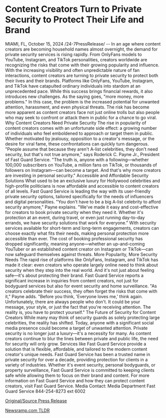 # Content Creators Turn to Private Security to Protect Their Life and Brand

MIAMI, FL, October 15, 2024 /24-7PressRelease/ -- In an age where content creators are becoming household names almost overnight, the demand for private security services is rising rapidly. From OnlyFans models to YouTube, Instagram, and TikTok personalities, creators worldwide are recognizing the risks that come with their growing popularity and influence. With the increasing visibility and often unpredictable nature of fan interactions, content creators are turning to private security to protect both their lives and their brands.  Platforms like OnlyFans, YouTube, Instagram, and TikTok have catapulted ordinary individuals into stardom at an unprecedented pace. While this success brings financial rewards, it also introduces new challenges. As the saying goes, "more money, more problems." In this case, the problem is the increased potential for unwanted attention, harassment, and even physical threats. The risk has become more apparent as content creators face not just online trolls but also people who may seek to confront or attack them in public for a chance to go viral.  Why Content Creators Need Private Security  The rise in popularity of content creators comes with an unfortunate side effect: a growing number of individuals who feel emboldened to approach or target them in public. Whether motivated by jealousy, opposition to a creator's message, or the desire for viral fame, these confrontations can quickly turn dangerous.  "People assume that because they aren't A-list celebrities, they don't need security, but that's not true anymore," says Roderick C. Payne Jr., President of Fast Guard Service. "The truth is, anyone with a following—whether 100,000 subscribers on YouTube, a million fans on TikTok, or thousands of followers on Instagram—can become a target. And that's why more creators are investing in personal security."  Accessible and Affordable Security Solutions  What used to be an exclusive luxury for Hollywood celebrities and high-profile politicians is now affordable and accessible to content creators of all levels. Fast Guard Service is leading the way with its user-friendly private security options, tailored specifically for the needs of influencers and digital personalities.  "You don't have to be a big A-list celebrity to afford security anymore," Payne explains. "We've made it easy and cost-effective for creators to book private security when they need it. Whether it's protection at an event, during travel, or even just running day-to-day errands, we have security solutions that work for everyone."  With security services available for short-term and long-term engagements, creators can choose exactly what fits their needs, making personal protection more accessible than ever. The cost of booking professional security has dropped significantly, meaning anyone—whether an up-and-coming YouTuber or an established content creator on Instagram or TikTok—can now safeguard themselves against threats.  More Popularity, More Security Needs  The rapid rise of platforms like OnlyFans, Instagram, and TikTok has made it clear: even creators who operate largely online need to think about security when they step into the real world. And it's not just about feeling safe—it's about protecting their brand. Fast Guard Service reports a significant increase in inquiries from content creators, not just for bodyguard services but also for event security and home surveillance.  "As creators celebrate their success, they often forget the risks that come with it," Payne adds. "Before you think, 'Everyone loves me,' think again. Unfortunately, there are always people who don't. It could be your message, your style, or just the fact that you're receiving attention. The reality is, you have to protect yourself."  The Future of Security for Content Creators  While many may think of security guards as solely protecting large celebrities, the reality has shifted. Today, anyone with a significant social media presence could become a target of unwanted attention. Private security is no longer just a luxury—it's a necessity for many.  As content creators continue to blur the lines between private and public life, the need for security will only grow. Services like Fast Guard Service provide a solution that is flexible, affordable, and tailored to the modern content creator's unique needs.  Fast Guard Service has been a trusted name in private security for over a decade, providing protection for clients in a variety of industries. Whether it's event security, personal bodyguards, or property surveillance, Fast Guard Service is committed to keeping clients safe while allowing them to focus on their brand and content.  For more information on Fast Guard Service and how they can protect content creators, visit Fast Guard Service.  Media Contact: Media Department  Fast Guard Service 844-254-8273 ext 6002 

[Original/Source Press Release](https://www.24-7pressrelease.com/press-release/515249/content-creators-turn-to-private-security-to-protect-their-life-and-brand) 

[Newsramp.com TLDR](https://newsramp.com/None) 